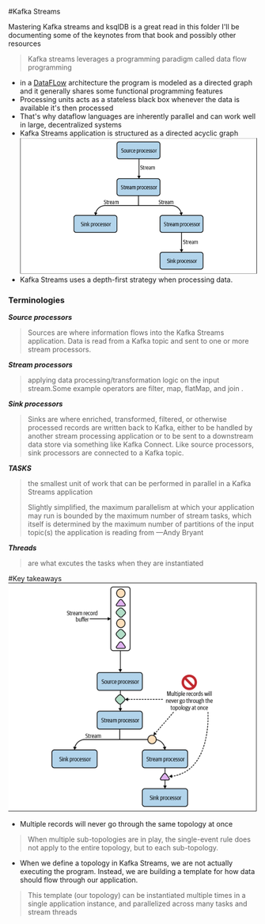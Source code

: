 #Kafka Streams

Mastering Kafka streams and ksqlDB is a great read in this folder I'll be documenting some of the keynotes from that book and possibly other resources

> Kafka streams leverages a programming paradigm called data flow programming

* in a [DataFLow]("https://en.wikipedia.org/wiki/Dataflow_programming") architecture the program is modeled as a directed graph and it generally shares some functional programming features
* Processing units acts as a stateless black box whenever the data is available it's then processed
* That's why dataflow languages are inherently parallel and can work well in large, decentralized systems
* Kafka Streams application is structured as a directed acyclic graph
![kafka stream topology](../resources/kafkastream_process.png)
* Kafka Streams uses a depth-first strategy when processing data.

### Terminologies
***Source processors***
>Sources are where information flows into the Kafka Streams application. Data is
read from a Kafka topic and sent to one or more stream processors.

***Stream processors***
> applying data processing/transformation logic on the input stream.Some example  operators are filter, map, flatMap, and join .

***Sink processors***
>Sinks are where enriched, transformed, filtered, or otherwise processed records
are written back to Kafka, either to be handled by another stream processing
application or to be sent to a downstream data store via something like Kafka
Connect. Like source processors, sink processors are connected to a Kafka topic. 

***TASKS***
>the smallest unit of work that can be performed in parallel in a Kafka Streams
application
> 
> Slightly simplified, the maximum parallelism at which your application may run is
bounded by the maximum number of stream tasks, which itself is determined by the
maximum number of partitions of the input topic(s) the application is reading from —Andy Bryant

***Threads***
> are what excutes the tasks when they are instantiated

#Key takeaways
![rule](../resources/topology_rule.png)
* Multiple records will never go through the same topology at once
> When multiple sub-topologies are in play, the single-event rule
does not apply to the entire topology, but to each sub-topology.
* When we define a topology in Kafka Streams, we are not actually executing the program. Instead, we are building a template for how data should flow through our application.
> This template (our topology) can be instantiated multiple times in a single application instance, and parallelized across many tasks and stream threads
